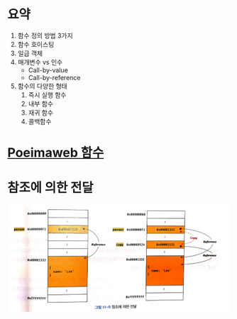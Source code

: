 # 요약
1. 함수 정의 방법 3가지
2. 함수 호이스팅
3. 일급 객체
4. 매개변수 vs 인수
    * Call-by-value
    * Call-by-reference
5. 함수의 다양한 형태
    1. 즉시 실행 함수
    2. 내부 함수
    3. 재귀 함수
    4. 콜백함수

# [Poeimaweb 함수](https://poiemaweb.com/js-function)


# 참조에 의한 전달
![ref](./ref.PNG)
